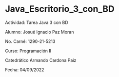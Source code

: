# Java_Escritorio_3_con_BD


Actividad: Tarea Java 3 con BD


Alumno: Josué Ignacio Paz Moran


No. Carné: 1290-21-5213 


Curso: Programación II


Catedrático Armando Cardona Paiz


Fecha: 04/09/2022
